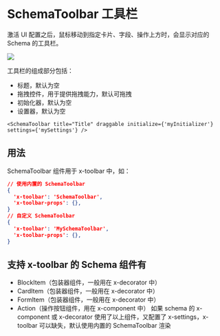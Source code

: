 # SchemaToolbar 工具栏

激活 UI 配置之后，鼠标移动到指定卡片、字段、操作上方时，会显示对应的 Schema 的工具栏。

![](/schemas/schema-toolbar.png)

工具栏的组成部分包括：

- 标题，默认为空
- 拖拽控件，用于提供拖拽能力，默认可拖拽
- 初始化器，默认为空
- 设置器，默认为空

```tsx
<SchemaToolbar title="Title" draggable initialize={'myInitializer'} settings={'mySettings'} />
```

## 用法

SchemaToolbar 组件用于 x-toolbar 中，如：

```json
// 使用内置的 SchemaToolbar
{
  'x-toolbar': 'SchemaToolbar',
  'x-toolbar-props': {},
}
// 自定义 SchemaToolbar
{
  'x-toolbar': 'MySchemaToolbar',
  'x-toolbar-props': {},
}

```
## 支持 x-toolbar 的 Schema 组件有

- BlockItem（包装器组件，一般用在 x-decorator 中）
- CardItem（包装器组件，一般用在 x-decorator 中）
- FormItem（包装器组件，一般用在 x-decorator 中）
- Action（操作按钮组件，用在 x-component 中）
如果 schema 的 x-component 或 x-decorator 使用了以上组件，又配置了 x-settings，x-toolbar 可以缺失，默认使用内置的 SchemaToolbar 渲染
